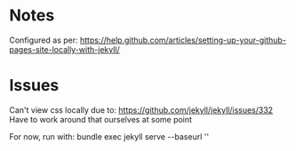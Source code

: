 
# Notes

Configured as per: https://help.github.com/articles/setting-up-your-github-pages-site-locally-with-jekyll/

# Issues

Can't view css locally due to: https://github.com/jekyll/jekyll/issues/332
Have to work around that ourselves at some point

For now, run with:
bundle exec jekyll serve --baseurl ''
